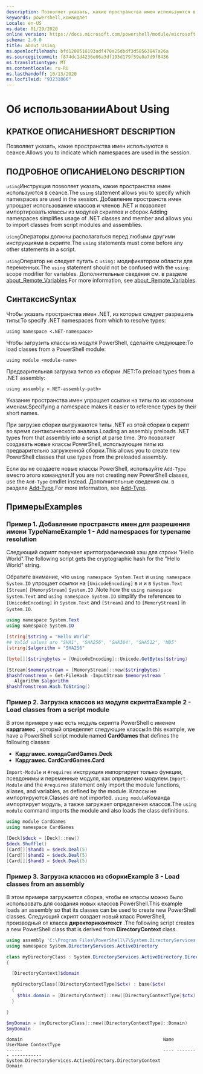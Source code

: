 ```yaml
---
description: Позволяет указать, какие пространства имен используются в сеансе.
keywords: powershell,командлет
Locale: en-US
ms.date: 01/29/2020
online version: https://docs.microsoft.com/powershell/module/microsoft.powershell.core/about/about_using?view=powershell-7&WT.mc_id=ps-gethelp
schema: 2.0.0
title: about_Using
ms.openlocfilehash: bfd1208516193adf470a25dbdf3d58563847a26a
ms.sourcegitcommit: f874dc1d4236e06a3df195d179f59e0a7d9f8436
ms.translationtype: MT
ms.contentlocale: ru-RU
ms.lasthandoff: 10/13/2020
ms.locfileid: "93231866"
---
```

# <a name="about-using"></a><span data-ttu-id="2d720-104">Об использовании</span><span class="sxs-lookup"><span data-stu-id="2d720-104">About Using</span></span>

## <a name="short-description"></a><span data-ttu-id="2d720-105">КРАТКОЕ ОПИСАНИЕ</span><span class="sxs-lookup"><span data-stu-id="2d720-105">SHORT DESCRIPTION</span></span>
<span data-ttu-id="2d720-106">Позволяет указать, какие пространства имен используются в сеансе.</span><span class="sxs-lookup"><span data-stu-id="2d720-106">Allows you to indicate which namespaces are used in the session.</span></span>

## <a name="long-description"></a><span data-ttu-id="2d720-107">ПОДРОБНОЕ ОПИСАНИЕ</span><span class="sxs-lookup"><span data-stu-id="2d720-107">LONG DESCRIPTION</span></span>

<span data-ttu-id="2d720-108">`using`Инструкция позволяет указать, какие пространства имен используются в сеансе.</span><span class="sxs-lookup"><span data-stu-id="2d720-108">The `using` statement allows you to specify which namespaces are used in the session.</span></span> <span data-ttu-id="2d720-109">Добавление пространств имен упрощает использование классов и членов .NET и позволяет импортировать классы из модулей скриптов и сборок.</span><span class="sxs-lookup"><span data-stu-id="2d720-109">Adding namespaces simplifies usage of .NET classes and member and allows you to import classes from script modules and assemblies.</span></span>

<span data-ttu-id="2d720-110">`using`Операторы должны располагаться перед любыми другими инструкциями в скрипте.</span><span class="sxs-lookup"><span data-stu-id="2d720-110">The `using` statements must come before any other statements in a script.</span></span>

<span data-ttu-id="2d720-111">`using`Оператор не следует путать с `using:` модификатором области для переменных.</span><span class="sxs-lookup"><span data-stu-id="2d720-111">The `using` statement should not be confused with the `using:` scope modifier for variables.</span></span> <span data-ttu-id="2d720-112">Дополнительные сведения см. в разделе [about_Remote_Variables](about_Remote_Variables.md).</span><span class="sxs-lookup"><span data-stu-id="2d720-112">For more information, see [about_Remote_Variables](about_Remote_Variables.md).</span></span>

## <a name="syntax"></a><span data-ttu-id="2d720-113">Синтаксис</span><span class="sxs-lookup"><span data-stu-id="2d720-113">Syntax</span></span>

<span data-ttu-id="2d720-114">Чтобы указать пространства имен .NET, из которых следует разрешить типы:</span><span class="sxs-lookup"><span data-stu-id="2d720-114">To specify .NET namespaces from which to resolve types:</span></span>

```
using namespace <.NET-namespace>
```

<span data-ttu-id="2d720-115">Чтобы загрузить классы из модуля PowerShell, сделайте следующее:</span><span class="sxs-lookup"><span data-stu-id="2d720-115">To load classes from a PowerShell module:</span></span>

```
using module <module-name>
```

<span data-ttu-id="2d720-116">Предварительная загрузка типов из сборки .NET:</span><span class="sxs-lookup"><span data-stu-id="2d720-116">To preload types from a .NET assembly:</span></span>

```
using assembly <.NET-assembly-path>
```

<span data-ttu-id="2d720-117">Указание пространства имен упрощает ссылки на типы по их коротким именам.</span><span class="sxs-lookup"><span data-stu-id="2d720-117">Specifying a namespace makes it easier to reference types by their short names.</span></span>

<span data-ttu-id="2d720-118">При загрузке сборки выгружаются типы .NET из этой сборки в скрипт во время синтаксического анализа.</span><span class="sxs-lookup"><span data-stu-id="2d720-118">Loading an assembly preloads .NET types from that assembly into a script at parse time.</span></span> <span data-ttu-id="2d720-119">Это позволяет создавать новые классы PowerShell, использующие типы из предварительно загруженной сборки.</span><span class="sxs-lookup"><span data-stu-id="2d720-119">This allows you to create new PowerShell classes that use types from the preloaded assembly.</span></span>

<span data-ttu-id="2d720-120">Если вы не создаете новые классы PowerShell, используйте `Add-Type` вместо этого командлет.</span><span class="sxs-lookup"><span data-stu-id="2d720-120">If you are not creating new PowerShell classes, use the `Add-Type` cmdlet instead.</span></span> <span data-ttu-id="2d720-121">Дополнительные сведения см. в разделе [Add-Type](xref:Microsoft.PowerShell.Utility.Add-Type).</span><span class="sxs-lookup"><span data-stu-id="2d720-121">For more information, see [Add-Type](xref:Microsoft.PowerShell.Utility.Add-Type).</span></span>

## <a name="examples"></a><span data-ttu-id="2d720-122">Примеры</span><span class="sxs-lookup"><span data-stu-id="2d720-122">Examples</span></span>

### <a name="example-1---add-namespaces-for-typename-resolution"></a><span data-ttu-id="2d720-123">Пример 1. Добавление пространств имен для разрешения имени TypeName</span><span class="sxs-lookup"><span data-stu-id="2d720-123">Example 1 - Add namespaces for typename resolution</span></span>

<span data-ttu-id="2d720-124">Следующий скрипт получает криптографический хэш для строки "Hello World".</span><span class="sxs-lookup"><span data-stu-id="2d720-124">The following script gets the cryptographic hash for the "Hello World" string.</span></span>

<span data-ttu-id="2d720-125">Обратите внимание, что `using namespace System.Text` и `using namespace System.IO` упрощает ссылки на `[UnicodeEncoding]` в и и в `System.Text` `[Stream]` `[MemoryStream]` `System.IO` .</span><span class="sxs-lookup"><span data-stu-id="2d720-125">Note how the `using namespace System.Text` and `using namespace System.IO` simplify the references to `[UnicodeEncoding]` in `System.Text` and `[Stream]` and to `[MemoryStream]` in `System.IO`.</span></span>

```powershell
using namespace System.Text
using namespace System.IO

[string]$string = "Hello World"
## Valid values are "SHA1", "SHA256", "SHA384", "SHA512", "MD5"
[string]$algorithm = "SHA256"

[byte[]]$stringbytes = [UnicodeEncoding]::Unicode.GetBytes($string)

[Stream]$memorystream = [MemoryStream]::new($stringbytes)
$hashfromstream = Get-FileHash -InputStream $memorystream `
  -Algorithm $algorithm
$hashfromstream.Hash.ToString()
```

### <a name="example-2---load-classes-from-a-script-module"></a><span data-ttu-id="2d720-126">Пример 2. Загрузка классов из модуля скрипта</span><span class="sxs-lookup"><span data-stu-id="2d720-126">Example 2 - Load classes from a script module</span></span>

<span data-ttu-id="2d720-127">В этом примере у нас есть модуль скрипта PowerShell с именем **кардгамес** , который определяет следующие классы:</span><span class="sxs-lookup"><span data-stu-id="2d720-127">In this example, we have a PowerShell script module named **CardGames** that defines the following classes:</span></span>

- <span data-ttu-id="2d720-128">**Кардгамес. колода**</span><span class="sxs-lookup"><span data-stu-id="2d720-128">**CardGames.Deck**</span></span>
- <span data-ttu-id="2d720-129">**Кардгамес. Card**</span><span class="sxs-lookup"><span data-stu-id="2d720-129">**CardGames.Card**</span></span>

<span data-ttu-id="2d720-130">`Import-Module` и `#requires` инструкция импортирует только функции, псевдонимы и переменные модуля, как определено модулем.</span><span class="sxs-lookup"><span data-stu-id="2d720-130">`Import-Module` and the `#requires` statement only import the module functions, aliases, and variables, as defined by the module.</span></span> <span data-ttu-id="2d720-131">Классы не импортируются.</span><span class="sxs-lookup"><span data-stu-id="2d720-131">Classes are not imported.</span></span> <span data-ttu-id="2d720-132">`using module`Команда импортирует модуль, а также загружает определения классов.</span><span class="sxs-lookup"><span data-stu-id="2d720-132">The `using module` command imports the module and also loads the class definitions.</span></span>

```powershell
using module CardGames
using namespace CardGames

[Deck]$deck = [Deck]::new()
$deck.Shuffle()
[Card[]]$hand1 = $deck.Deal(5)
[Card[]]$hand2 = $deck.Deal(5)
[Card[]]$hand3 = $deck.Deal(5)
```

### <a name="example-3---load-classes-from-an-assembly"></a><span data-ttu-id="2d720-133">Пример 3. Загрузка классов из сборки</span><span class="sxs-lookup"><span data-stu-id="2d720-133">Example 3 - Load classes from an assembly</span></span>

<span data-ttu-id="2d720-134">В этом примере загружается сборка, чтобы ее классы можно было использовать для создания новых классов PowerShell.</span><span class="sxs-lookup"><span data-stu-id="2d720-134">This example loads an assembly so that its classes can be used to create new PowerShell classes.</span></span> <span data-ttu-id="2d720-135">Следующий скрипт создает новый класс PowerShell, производный от класса **директориконтекст** .</span><span class="sxs-lookup"><span data-stu-id="2d720-135">The following script creates a new PowerShell class that is derived from **DirectoryContext** class.</span></span>

```powershell
using assembly 'C:\Program Files\PowerShell\7\System.DirectoryServices.dll'
using namespace System.DirectoryServices.ActiveDirectory

class myDirectoryClass : System.DirectoryServices.ActiveDirectory.DirectoryContext
{

  [DirectoryContext]$domain

  myDirectoryClass([DirectoryContextType]$ctx) : base($ctx)
  {
    $this.domain = [DirectoryContext]::new([DirectoryContextType]$ctx)
  }

}

$myDomain = [myDirectoryClass]::new([DirectoryContextType]::Domain)
$myDomain
```

```Output
domain                                                    Name UserName ContextType
------                                                    ---- -------- -----------
System.DirectoryServices.ActiveDirectory.DirectoryContext                    Domain
```
